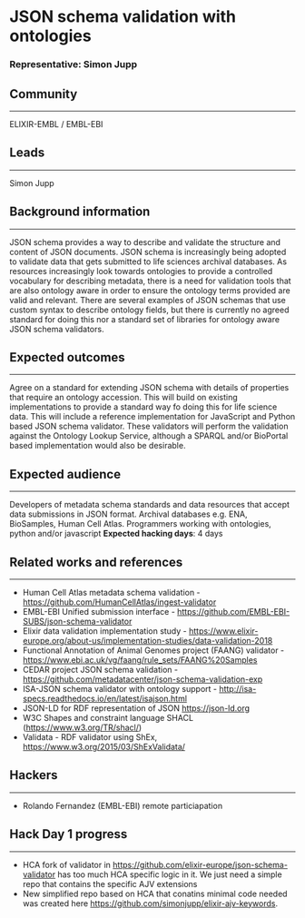 # JSON schema validation with ontologies

### Representative: Simon Jupp

## Community
---

ELIXIR-EMBL / EMBL-EBI

## Leads
---
Simon Jupp 

## Background information
---
JSON schema provides a way to describe and validate the structure and content of JSON documents. JSON schema is increasingly being adopted to validate data that gets submitted to life sciences archival databases. As resources increasingly look towards ontologies to provide a controlled vocabulary for describing metadata, there is a need for validation tools that are also ontology aware in order to ensure the ontology terms provided are valid and relevant. There are several examples of JSON schemas that use custom syntax to describe ontology fields, but there is currently no agreed standard for doing this nor a standard set of libraries for ontology aware JSON schema validators. 

## Expected outcomes
---

Agree on a standard for extending JSON schema with details of properties that require an ontology accession. This will build on existing implementations to provide a standard way fo doing this for life science data. This will include a reference implementation for JavaScript and Python based JSON schema validator. These validators will perform the validation against the Ontology Lookup Service, although a SPARQL and/or BioPortal based implementation would also be desirable. 

## Expected audience
---

Developers of metadata schema standards and data resources that accept data submissions in JSON format. Archival databases e.g. ENA, BioSamples, Human Cell Atlas. Programmers working with ontologies, python and/or javascript
**Expected hacking days**: 4 days

## Related works and references
---

- Human Cell Atlas metadata schema validation - https://github.com/HumanCellAtlas/ingest-validator 
- EMBL-EBI Unified submission interface - https://github.com/EMBL-EBI-SUBS/json-schema-validator 
- Elixir data validation implementation study - https://www.elixir-europe.org/about-us/implementation-studies/data-validation-2018 
- Functional Annotation of Animal Genomes project (FAANG) validator - https://www.ebi.ac.uk/vg/faang/rule_sets/FAANG%20Samples 
- CEDAR project JSON schema validation - https://github.com/metadatacenter/json-schema-validation-exp 
- ISA-JSON schema validator with ontology support - http://isa-specs.readthedocs.io/en/latest/isajson.html 
- JSON-LD for RDF representation of JSON https://json-ld.org 
- W3C Shapes and constraint language SHACL (https://www.w3.org/TR/shacl/) 
- Validata - RDF validator using ShEx, https://www.w3.org/2015/03/ShExValidata/

## Hackers
---

- Rolando Fernandez (EMBL-EBI) remote particiapation 

## Hack Day 1 progress
---

- HCA fork of validator in https://github.com/elixir-europe/json-schema-validator has too much HCA specific logic in it. We just need a simple repo that contains the specific AJV extensions 
- New simplified repo based on HCA that conatins minimal code needed was created here https://github.com/simonjupp/elixir-ajv-keywords. 

